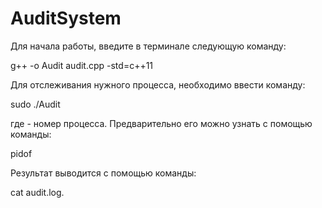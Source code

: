 # AuditSystem

Для начала работы, введите в терминале следующую команду:

g++ -o Audit audit.cpp -std=c++11

Для отслеживания нужного процесса, необходимо ввести команду:

sudo ./Audit <pid>

где <pid> - номер процесса. Предварительно его можно узнать с помощью команды:

pidof <process name>

Результат выводится с помощью команды:

 cat audit.log.
